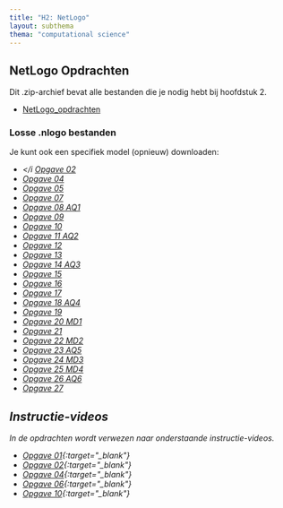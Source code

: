 ```yaml
---
title: "H2: NetLogo"
layout: subthema
thema: "computational science"
---
```


## NetLogo Opdrachten

Dit .zip-archief bevat alle bestanden die je nodig hebt bij hoofdstuk 2.

* <i class="fa fa-file-archive-o" aria-hidden="true"></i> [NetLogo_opdrachten](leerlingen/h2/NetLogo_opdrachten.zip)

### Losse .nlogo bestanden

Je kunt ook een specifiek model (opnieuw) downloaden:

* <i class="fa fa-file" aria-hidden="true"></i  [Opgave 02](leerlingen/h2/NetLogo_opdrachten/H2opg2.nlogo)
* <i class="fa fa-file" aria-hidden="true"></i> [Opgave 04](leerlingen/h2/NetLogo_opdrachten/H2opg4.nlogo)
* <i class="fa fa-file" aria-hidden="true"></i> [Opgave 05](leerlingen/h2/NetLogo_opdrachten/H2opg5.nlogo)
* <i class="fa fa-file" aria-hidden="true"></i> [Opgave 07](leerlingen/h2/NetLogo_opdrachten/H2opg7.nlogo)
* <i class="fa fa-file" aria-hidden="true"></i> [Opgave 08 AQ1](leerlingen/h2/NetLogo_opdrachten/H2opg8_AQ1.nlogo)
* <i class="fa fa-file" aria-hidden="true"></i> [Opgave 09](leerlingen/h2/NetLogo_opdrachten/H2opg9.nlogo)
* <i class="fa fa-file" aria-hidden="true"></i> [Opgave 10](leerlingen/h2/NetLogo_opdrachten/H2opg10.nlogo)
* <i class="fa fa-file" aria-hidden="true"></i> [Opgave 11 AQ2](leerlingen/h2/NetLogo_opdrachten/H2opg11_AQ2.nlogo)
* <i class="fa fa-file" aria-hidden="true"></i> [Opgave 12](leerlingen/h2/NetLogo_opdrachten/H2opg12.nlogo)
* <i class="fa fa-file" aria-hidden="true"></i> [Opgave 13](leerlingen/h2/NetLogo_opdrachten/H2opg13.nlogo)
* <i class="fa fa-file" aria-hidden="true"></i> [Opgave 14 AQ3](leerlingen/h2/NetLogo_opdrachten/H2opg14_AQ3.nlogo)
* <i class="fa fa-file" aria-hidden="true"></i> [Opgave 15](leerlingen/h2/NetLogo_opdrachten/H2opg15.nlogo)
* <i class="fa fa-file" aria-hidden="true"></i> [Opgave 16](leerlingen/h2/NetLogo_opdrachten/H2opg16.nlogo)
* <i class="fa fa-file" aria-hidden="true"></i> [Opgave 17](leerlingen/h2/NetLogo_opdrachten/H2opg17.nlogo)
* <i class="fa fa-file" aria-hidden="true"></i> [Opgave 18 AQ4](leerlingen/h2/NetLogo_opdrachten/H2opg18_AQ4.nlogo)
* <i class="fa fa-file" aria-hidden="true"></i> [Opgave 19](leerlingen/h2/NetLogo_opdrachten/H2opg19.nlogo)
* <i class="fa fa-file" aria-hidden="true"></i> [Opgave 20 MD1](leerlingen/h2/NetLogo_opdrachten/H2opg20_MD1.nlogo)
* <i class="fa fa-file" aria-hidden="true"></i> [Opgave 21](leerlingen/h2/NetLogo_opdrachten/H2opg21.nlogo)
* <i class="fa fa-file" aria-hidden="true"></i> [Opgave 22 MD2](leerlingen/h2/NetLogo_opdrachten/H2opg22_MD2.nlogo)
* <i class="fa fa-file" aria-hidden="true"></i> [Opgave 23 AQ5](leerlingen/h2/NetLogo_opdrachten/H2opg23_AQ5.nlogo)
* <i class="fa fa-file" aria-hidden="true"></i> [Opgave 24 MD3](leerlingen/h2/NetLogo_opdrachten/H2opg24_MD3.nlogo)
* <i class="fa fa-file" aria-hidden="true"></i> [Opgave 25 MD4](leerlingen/h2/NetLogo_opdrachten/H2opg25_MD4.nlogo)
* <i class="fa fa-file" aria-hidden="true"></i> [Opgave 26 AQ6](leerlingen/h2/NetLogo_opdrachten/H2opg26_AQ6.nlogo)
* <i class="fa fa-file" aria-hidden="true"></i> [Opgave 27](leerlingen/h2/NetLogo_opdrachten/H2opg27.nlogo)

## Instructie-videos

In de opdrachten wordt verwezen naar onderstaande instructie-videos.

* <i class="fas fa-video"></i> [Opgave 01](leerlingen/h2/video/H2opg1.mp4){:target="_blank"}
* <i class="fas fa-video"></i> [Opgave 02](leerlingen/h2/video/H2opg2.mp4){:target="_blank"}
* <i class="fas fa-video"></i> [Opgave 04](leerlingen/h2/video/H2opg4.mp4){:target="_blank"}
* <i class="fas fa-video"></i> [Opgave 06](leerlingen/h2/video/H2opg6.mp4){:target="_blank"}
* <i class="fas fa-video"></i> [Opgave 10](leerlingen/h2/video/H2opg10.mp4){:target="_blank"}

